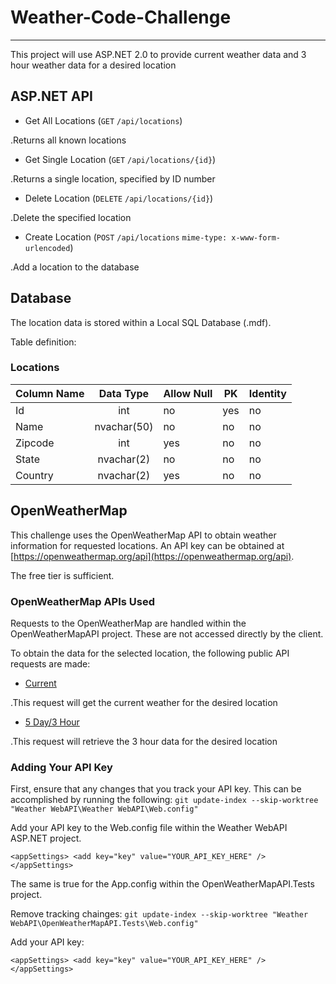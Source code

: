# Weather-Code-Challenge
---
This project will use ASP.NET 2.0 to provide current weather data and 3 hour weather data for a desired location

## ASP.NET API

+ Get All Locations (`GET` `/api/locations`)

.Returns all known locations

+ Get Single Location (`GET` `/api/locations/{id}`)

.Returns a single location, specified by ID number

+ Delete Location (`DELETE` `/api/locations/{id}`)

.Delete the specified location

+ Create Location (`POST` `/api/locations` `mime-type: x-www-form-urlencoded`)

.Add a location to the database

## Database

The location data is stored within a Local SQL Database (.mdf). 

Table definition:

### Locations
| Column Name   | Data Type     | Allow Null  | PK   |  Identity  |
| ------------- |:-------------:| ----------- | ---- | ---------- |
| Id            | int           |  no         | yes  |  no        |
| Name          | nvachar(50)   |  no         | no   |  no        |
| Zipcode       | int           |  yes        | no   |  no        |
| State         | nvachar(2)    |  no         | no   |  no        |
| Country       | nvachar(2)    |  yes        | no   |  no        |

## OpenWeatherMap

This challenge uses the OpenWeatherMap API to obtain weather information for requested locations.
An API key can be obtained at [https://openweathermap.org/api](https://openweathermap.org/api).

The free tier is sufficient.

### OpenWeatherMap APIs Used

Requests to the OpenWeatherMap are handled within the OpenWeatherMapAPI project. 
These are not accessed directly by the client.

To obtain the data for the selected location, the following public API requests are made:

+ [Current](https://openweathermap.org/current)

.This request will get the current weather for the desired location

+ [5 Day/3 Hour](https://openweathermap.org/forecast5)

.This request will retrieve the 3 hour data for the desired location

### Adding Your API Key

First, ensure that any changes that you track your API key. This can be accomplished by running the following: `git update-index --skip-worktree "Weather WebAPI\Weather WebAPI\Web.config"`

Add your API key to the Web.config file within the Weather WebAPI ASP.NET project.

`<appSettings>
<add key="key" value="YOUR_API_KEY_HERE" />
</appSettings>`

The same is true for the App.config within the OpenWeatherMapAPI.Tests project.

Remove tracking chainges: `git update-index --skip-worktree "Weather WebAPI\OpenWeatherMapAPI.Tests\Web.config"`

Add your API key:

`<appSettings>
<add key="key" value="YOUR_API_KEY_HERE" />
</appSettings>`
